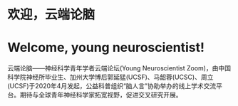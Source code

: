 # 欢迎，云端论脑
# Welcome, young neuroscientist!
云端论脑——神经科学青年学者云端论坛(Young Neuroscientist Zoom)，由中国科学院神经所毕业生、加州大学博后郭延猛(UCSF)、马韶蓉(UCSC)、周立(UCSF)于2020年4月发起，公益科普组织“脑人言”协助举办的线上学术交流平台。期待与全球青年神经科学家拓宽视野，促进交叉研究开展。
